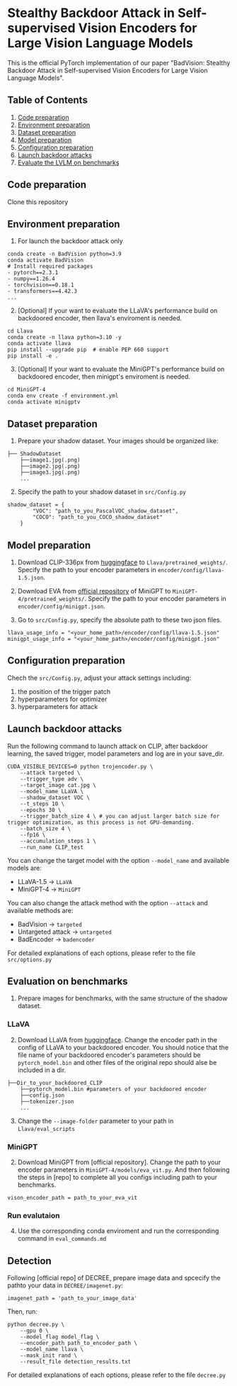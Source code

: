 # Stealthy Backdoor Attack in Self-supervised Vision Encoders for Large Vision Language Models

This is the official PyTorch implementation of our paper "BadVision: Stealthy Backdoor Attack in Self-supervised Vision Encoders for Large Vision Language Models".

## Table of Contents

1. [Code preparation](#code-preparation)
2. [Environment preparation](#environment-preparation)
3. [Dataset preparation](#dataset-preparation)
4. [Model preparation](#model-preparation)
5. [Configuration preparation](#configuration-preparation)
6. [Launch backdoor attacks](#launch-backdoor-attacks)
7. [Evaluate the LVLM on benchmarks](#evaluation-on-benchmarks)

## Code preparation
Clone this repository

## Environment preparation
1. For launch the backdoor attack only
```
conda create -n BadVision python=3.9
conda activate BadVision
# Install required packages
- pytorch==2.3.1
- numpy==1.26.4
- torchvision==0.18.1
- transformers==4.42.3
...
```

2. [Optional] If your want to evaluate the LLaVA's performance build on backdoored encoder, then llava's enviroment is needed.
```
cd Llava
conda create -n llava python=3.10 -y
conda activate llava
pip install --upgrade pip  # enable PEP 660 support
pip install -e .
```

3. [Optional] If your want to evaluate the MiniGPT's performance build on backdoored encoder, then minigpt's enviroment is needed.
```
cd MiniGPT-4
conda env create -f environment.yml
conda activate minigptv
```

## Dataset preparation
1. Prepare your shadow dataset. Your images should be organized like:
```
├── ShadowDataset
    ├──image1.jpg(.png)
    ├──image2.jpg(.png)
    ├──image3.jpg(.png)
    ...
```
2. Specify the path to your shadow dataset in `src/Config.py`
```
shadow_dataset = {
        "VOC": "path_to_you_PascalVOC_shadow_dataset",
        "COCO": "path_to_you_COCO_shadow_dataset"
    }
```
## Model preparation
1. Download CLIP-336px from [huggingface](https://huggingface.co/openai/clip-vit-large-patch14-336) to `Llava/pretrained_weights/`. Specify the path to your encoder parameters in `encoder/config/llava-1.5.json`.

2. Download EVA from [official repository](https://github.com/Vision-CAIR/MiniGPT-4/tree/main) of MiniGPT to `MiniGPT-4/pretrained_weights/`. Specify the path to your encoder parameters in `encoder/config/minigpt.json`.

3. Go to `src/Config.py`, specify the absolute path to these two json files.
```
llava_usage_info = "<your_home_path>/encoder/config/llava-1.5.json"
minigpt_usage_info = "<your_home_path>/encoder/config/minigpt.json"
```

## Configuration preparation
Chech the `src/Config.py`, adjust your attack settings including: 
1. the position of the trigger patch
2. hyperparameters for optimizer
3. hyperparameters for attack

## Launch backdoor attacks
Run the following command to launch attack on CLIP, after backdoor learning, the saved trigger, model parameters and log are in your save_dir.
```
CUDA_VISIBLE_DEVICES=0 python trojencoder.py \
    --attack targeted \
    --trigger_type adv \
    --target_image cat.jpg \
    --model_name LLaVA \
    --shadow_dataset VOC \
    --t_steps 10 \
    --epochs 30 \
    --trigger_batch_size 4 \ # you can adjust larger batch size for trigger optimization, as this process is not GPU-demanding.
    --batch_size 4 \
    --fp16 \
    --accumulation_steps 1 \
    --run_name CLIP_test
```
You can change the target model with the option `--model_name` and available models are:
- LLaVA-1.5    -> `LLaVA`
- MiniGPT-4    -> `MiniGPT`

You can also change the attack method with the option `--attack` and available methods are:
- BadVision  -> `targeted`
- Untargeted attack -> `untargeted`
- BadEncoder  -> `badencoder`

For detailed explanations of each options, please refer to the file `src/options.py`

## Evaluation on benchmarks
1. Prepare images for benchmarks, with the same structure of the shadow dataset.

### LLaVA
2. Download LLaVA from [huggingface](https://huggingface.co/liuhaotian/llava-v1.5-7b). Change the encoder path in the config of LLaVA to your backdoored encoder. You should notice that the file name of your backdoored encoder's parameters should be `pytorch_model.bin` and other files of the original repo should alse be included in a dir.
```
├──Dir_to_your_backdoored_CLIP
    ├──pytorch_model.bin #parameters of your backdoored encoder
    ├──config.json
    ├──tokenizer.json
    ...
```
3. Change the `--image-folder` parameter to your path in `Llava/eval_scripts`


### MiniGPT
2. Download MiniGPT from [official repository]. Change the path to your encoder parameters in `MiniGPT-4/models/eva_vit.py`. And then following the steps in [repo] to complete all you configs including path to your benchmarks.
```
vison_encoder_path = path_to_your_eva_vit
```

### Run evalutaion
4. Use the corresponding conda enviroment and run the corresponding command in `eval_commands.md`


## Detection
Following [official repo] of DECREE, prepare image data and spcecify the pathto your data in `DECREE/imagenet.py`:
```
imagenet_path = 'path_to_your_image_data'
```
Then, run:

```
python decree.py \
    --gpu 0 \
    --model_flag model_flag \
    --encoder_path path_to_encoder_path \
    --model_name llava \
    --mask_init rand \
    --result_file detection_results.txt
```

For detailed explanations of each options, please refer to the file `decree.py`